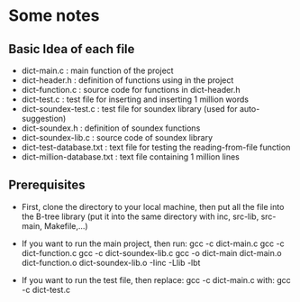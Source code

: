 # Some notes

## Basic Idea of each file
- dict-main.c				: main function of the project
- dict-header.h				: definition of functions using in the project
- dict-function.c			: source code for functions in dict-header.h
- dict-test.c				: test file for inserting and inserting 1 million words
- dict-soundex-test.c		: test file for soundex library (used for auto-suggestion)
- dict-soundex.h			: definition of soundex functions
- dict-soundex-lib.c		: source code of soundex library
- dict-test-database.txt	: text file for testing the reading-from-file function
- dict-million-database.txt	: text file containing 1 million lines

## Prerequisites
- First, clone the directory to your local machine, then put all the file into the B-tree library 
(put it into the same directory with inc, src-lib, src-main, Makefile,...)

- If you want to run the main project, then run:
	gcc -c dict-main.c
	gcc -c dict-function.c
	gcc -c dict-soundex-lib.c
	gcc -o dict-main dict-main.o dict-function.o dict-soundex-lib.o -Iinc -Llib -lbt

- If you want to run the test file, then replace:
	gcc -c dict-main.c
with:
	gcc -c dict-test.c

